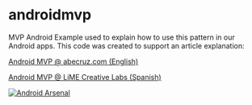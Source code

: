 androidmvp
==========

MVP Android Example used to explain how to use this pattern in our Android apps. This code was created to support an article explanation:

[Android MVP @ abecruz.com (English)](http://abecruz.com/mvp-android)

[Android MVP @ LiME Creative Labs (Spanish)](http://www.limecreativelabs.com/mvp-android/)

[![Android Arsenal](https://img.shields.io/badge/Android%20Arsenal-androidmvp-brightgreen.svg?style=flat)](https://android-arsenal.com/details/3/1514)
